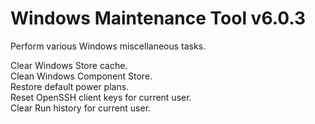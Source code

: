 # Windows Maintenance Tool v6.0.3
Perform various Windows miscellaneous tasks.

Clear Windows Store cache.  
Clean Windows Component Store.  
Restore default power plans.  
Reset OpenSSH client keys for current user.  
Clear Run history for current user.
